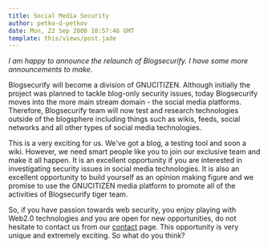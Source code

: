 ```yaml
---
title: Social Media Security
author: petko-d-petkov
date: Mon, 22 Sep 2008 10:57:46 GMT
template: this/views/post.jade
---
```


_I am happy to announce the relaunch of Blogsecurify. I have some more announcements to make._

Blogsecurify will become a division of GNUCITIZEN. Although initially the project was planned to tackle blog-only security issues, today Blogsecurify moves into the more main stream domain - the social media platforms. Therefore, Blogsecurify team will now test and research technologies outside of the blogsphere including things such as wikis, feeds, social networks and all other types of social media technologies.

This is a very exciting for us. We've got a blog, a testing tool and soon a wiki. However, we need smart people like you to join our exclusive team and make it all happen. It is an excellent opportunity if you are interested in investigating security issues in social media technologies. It is also an excellent opportunity to build yourself as an opinion making figure and we promise to use the GNUCITIZEN media platform to promote all of the activities of Blogsecurify tiger team.

So, if you have passion towards web security, you enjoy playing with Web2.0 technologies and you are open for new opportunities, do not hesitate to contact us from our [contact](http://www.gnucitizen.org/contact) page. This opportunity is very unique and extremely exciting. So what do you think?
